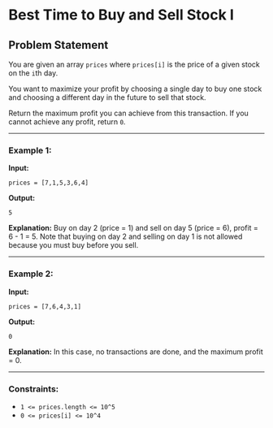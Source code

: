 # Best Time to Buy and Sell Stock I

## Problem Statement

You are given an array `prices` where `prices[i]` is the price of a given stock on the `i`th day.

You want to maximize your profit by choosing a single day to buy one stock and choosing a different day in the future to sell that stock.

Return the maximum profit you can achieve from this transaction. If you cannot achieve any profit, return `0`.

---

### Example 1:

**Input:**
```
prices = [7,1,5,3,6,4]
```

**Output:**
```
5
```

**Explanation:**
Buy on day 2 (price = 1) and sell on day 5 (price = 6), profit = 6 - 1 = 5.
Note that buying on day 2 and selling on day 1 is not allowed because you must buy before you sell.

---

### Example 2:

**Input:**
```
prices = [7,6,4,3,1]
```

**Output:**
```
0
```

**Explanation:**
In this case, no transactions are done, and the maximum profit = 0.

---

### Constraints:
- `1 <= prices.length <= 10^5`
- `0 <= prices[i] <= 10^4`

